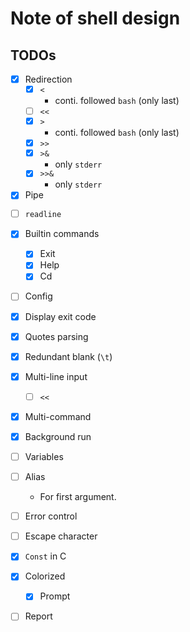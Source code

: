 # Note of shell design


## TODOs

- [x] Redirection
    - [x] `<`
        - conti. followed `bash` (only last)
    - [ ] `<<`  <!-- Give up -->
    - [x] `>`
        - conti. followed `bash` (only last)
    - [x] `>>`
    - [x] `>&`
        - only `stderr`
    - [x] `>>&`
        - only `stderr`

- [x] Pipe

<!-- Give up -->
- [ ] `readline`

- [x] Builtin commands
    - [x] Exit
    - [x] Help
    - [x] Cd

<!-- Give up -->
- [ ] Config

- [x] Display exit code

- [x] Quotes parsing

- [x] Redundant blank (`\t`)

- [x] Multi-line input
    - [ ] `<<`  <!-- Give up -->

- [x] Multi-command

- [x] Background run

<!-- Give up -->
- [ ] Variables

<!-- Give up -->
- [ ] Alias
    - For first argument.

- [ ] Error control

<!-- Give up -->
- [ ] Escape character

- [x] `Const` in C

- [x] Colorized
    - [x] Prompt

- [ ] Report
